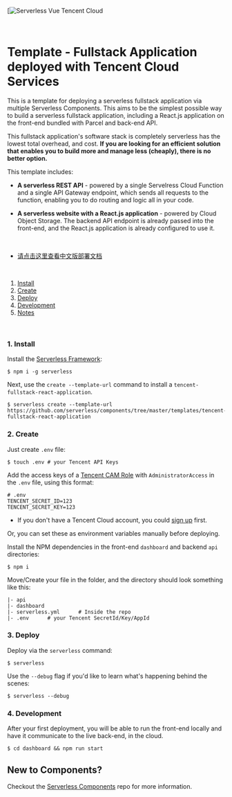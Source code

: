 [![Serverless Vue Tencent Cloud](https://main.qcloudimg.com/raw/04b03dc93ebb0db58668811845c9a003.png)

&nbsp;


# Template - Fullstack Application deployed with Tencent Cloud Services

This is a template for deploying a serverless fullstack application via multiple Serverless Components. This aims to be the simplest possible way to build a serverless fullstack application, including a React.js application on the front-end bundled with Parcel and back-end API.

This fullstack application's software stack is completely serverless has the lowest total overhead, and cost. **If you are looking for an efficient solution that enables you to build more and manage less (cheaply), there is no better option.**

This template includes:

- **A serverless REST API** - powered by a single Servelress Cloud Function and a single API Gateway endpoint, which sends all requests to the function, enabling you to do routing and logic all in your code.

- **A serverless website with a React.js application** - powered by Cloud Object Storage. The backend API endpoint is already passed into the front-end, and the React.js application is already configured to use it.

&nbsp;

- [请点击这里查看中文版部署文档](./README_CN.md)

&nbsp;

1. [Install](#1-install)
2. [Create](#2-create)
3. [Deploy](#3-deploy)
4. [Development](#4-development)
5. [Notes](#5-notes)

&nbsp;

### 1. Install

Install the [Serverless Framework](https://www.github.com/serverless/serverless):

```console
$ npm i -g serverless
```

Next, use the `create --template-url` command to install a `tencent-fullstack-react-application`.

```console
$ serverless create --template-url https://github.com/serverless/components/tree/master/templates/tencent-fullstack-react-application
```

### 2. Create

Just create `.env` file:

```console
$ touch .env # your Tencent API Keys
```

Add the access keys of a [Tencent CAM Role](https://console.cloud.tencent.com/cam/capi) with `AdministratorAccess` in the `.env` file, using this format:

```
# .env
TENCENT_SECRET_ID=123
TENCENT_SECRET_KEY=123
```

- If you don't have a Tencent Cloud account, you could [sign up](https://intl.cloud.tencent.com/register) first.

Or, you can set these as environment variables manually before deploying.

Install the NPM dependencies in the front-end `dashboard` and backend `api` directories:

```console
$ npm i
```

Move/Create your file in the folder, and the directory should look something like this:

```
|- api
|- dashboard
|- serverless.yml      # Inside the repo
|- .env      # your Tencent SecretId/Key/AppId
```

### 3. Deploy

Deploy via the `serverless` command:

```console
$ serverless
```

Use the `--debug` flag if you'd like to learn what's happening behind the scenes:

```console
$ serverless --debug
```

### 4. Development

After your first deployment, you will be able to run the front-end locally and have it communicate to the live back-end, in the cloud.

```console
$ cd dashboard && npm run start
```

## New to Components?

Checkout the [Serverless Components](https://github.com/serverless/components) repo for more information.
